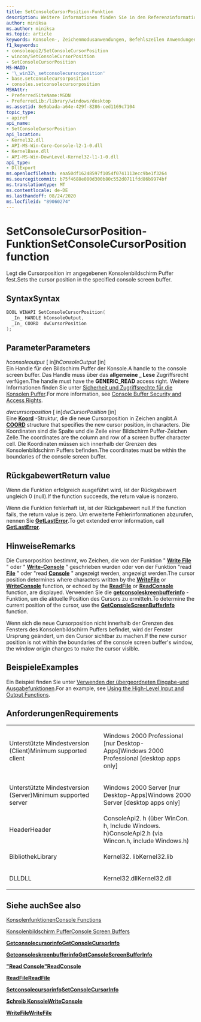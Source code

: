 ```yaml
---
title: SetConsoleCursorPosition-Funktion
description: Weitere Informationen finden Sie in den Referenzinformationen zur SetConsoleCursorPosition-Funktion, mit der die Cursorposition im angegebenen Konsolenbildschirm Puffer festgelegt wird.
author: miniksa
ms.author: miniksa
ms.topic: article
keywords: Konsolen-, Zeichenmodusanwendungen, Befehlszeilen Anwendungen, Terminalanwendungen, Konsolen-API
f1_keywords:
- consoleapi2/SetConsoleCursorPosition
- wincon/SetConsoleCursorPosition
- SetConsoleCursorPosition
MS-HAID:
- '\_win32\_setconsolecursorposition'
- base.setconsolecursorposition
- consoles.setconsolecursorposition
MSHAttr:
- PreferredSiteName:MSDN
- PreferredLib:/library/windows/desktop
ms.assetid: 8e9abada-a64e-429f-8286-ced1169c7104
topic_type:
- apiref
api_name:
- SetConsoleCursorPosition
api_location:
- Kernel32.dll
- API-MS-Win-Core-Console-l2-1-0.dll
- KernelBase.dll
- API-MS-Win-DownLevel-Kernel32-l1-1-0.dll
api_type:
- DllExport
ms.openlocfilehash: eaa50df16248597f1054f0741113ecc9be1f3264
ms.sourcegitcommit: b75f4688e080d300b80c552d0711fdd86b9974bf
ms.translationtype: MT
ms.contentlocale: de-DE
ms.lasthandoff: 08/24/2020
ms.locfileid: "89060274"
---
```

# <a name="setconsolecursorposition-function"></a><span data-ttu-id="0fb9c-104">SetConsoleCursorPosition-Funktion</span><span class="sxs-lookup"><span data-stu-id="0fb9c-104">SetConsoleCursorPosition function</span></span>


<span data-ttu-id="0fb9c-105">Legt die Cursorposition im angegebenen Konsolenbildschirm Puffer fest.</span><span class="sxs-lookup"><span data-stu-id="0fb9c-105">Sets the cursor position in the specified console screen buffer.</span></span>

<a name="syntax"></a><span data-ttu-id="0fb9c-106">Syntax</span><span class="sxs-lookup"><span data-stu-id="0fb9c-106">Syntax</span></span>
------

```C
BOOL WINAPI SetConsoleCursorPosition(
  _In_ HANDLE hConsoleOutput,
  _In_ COORD  dwCursorPosition
);
```

<a name="parameters"></a><span data-ttu-id="0fb9c-107">Parameter</span><span class="sxs-lookup"><span data-stu-id="0fb9c-107">Parameters</span></span>
----------

<span data-ttu-id="0fb9c-108">*hconsoleoutput* \[ in\]</span><span class="sxs-lookup"><span data-stu-id="0fb9c-108">*hConsoleOutput* \[in\]</span></span>  
<span data-ttu-id="0fb9c-109">Ein Handle für den Bildschirm Puffer der Konsole.</span><span class="sxs-lookup"><span data-stu-id="0fb9c-109">A handle to the console screen buffer.</span></span> <span data-ttu-id="0fb9c-110">Das Handle muss über das **allgemeine \_ Lese** Zugriffsrecht verfügen.</span><span class="sxs-lookup"><span data-stu-id="0fb9c-110">The handle must have the **GENERIC\_READ** access right.</span></span> <span data-ttu-id="0fb9c-111">Weitere Informationen finden Sie unter [Sicherheit und Zugriffsrechte für die Konsolen Puffer](console-buffer-security-and-access-rights.md).</span><span class="sxs-lookup"><span data-stu-id="0fb9c-111">For more information, see [Console Buffer Security and Access Rights](console-buffer-security-and-access-rights.md).</span></span>

<span data-ttu-id="0fb9c-112">*dwcurrsorposition* \[ in\]</span><span class="sxs-lookup"><span data-stu-id="0fb9c-112">*dwCursorPosition* \[in\]</span></span>  
<span data-ttu-id="0fb9c-113">Eine [**Koord**](coord-str.md) -Struktur, die die neue Cursorposition in Zeichen angibt.</span><span class="sxs-lookup"><span data-stu-id="0fb9c-113">A [**COORD**](coord-str.md) structure that specifies the new cursor position, in characters.</span></span> <span data-ttu-id="0fb9c-114">Die Koordinaten sind die Spalte und die Zeile einer Bildschirm Puffer-Zeichen Zelle.</span><span class="sxs-lookup"><span data-stu-id="0fb9c-114">The coordinates are the column and row of a screen buffer character cell.</span></span> <span data-ttu-id="0fb9c-115">Die Koordinaten müssen sich innerhalb der Grenzen des Konsolenbildschirm Puffers befinden.</span><span class="sxs-lookup"><span data-stu-id="0fb9c-115">The coordinates must be within the boundaries of the console screen buffer.</span></span>

<a name="return-value"></a><span data-ttu-id="0fb9c-116">Rückgabewert</span><span class="sxs-lookup"><span data-stu-id="0fb9c-116">Return value</span></span>
------------

<span data-ttu-id="0fb9c-117">Wenn die Funktion erfolgreich ausgeführt wird, ist der Rückgabewert ungleich 0 (null).</span><span class="sxs-lookup"><span data-stu-id="0fb9c-117">If the function succeeds, the return value is nonzero.</span></span>

<span data-ttu-id="0fb9c-118">Wenn die Funktion fehlerhaft ist, ist der Rückgabewert null.</span><span class="sxs-lookup"><span data-stu-id="0fb9c-118">If the function fails, the return value is zero.</span></span> <span data-ttu-id="0fb9c-119">Um erweiterte Fehlerinformationen abzurufen, nennen Sie [**GetLastError**](https://msdn.microsoft.com/library/windows/desktop/ms679360).</span><span class="sxs-lookup"><span data-stu-id="0fb9c-119">To get extended error information, call [**GetLastError**](https://msdn.microsoft.com/library/windows/desktop/ms679360).</span></span>

<a name="remarks"></a><span data-ttu-id="0fb9c-120">Hinweise</span><span class="sxs-lookup"><span data-stu-id="0fb9c-120">Remarks</span></span>
-------

<span data-ttu-id="0fb9c-121">Die Cursorposition bestimmt, wo Zeichen, die von der Funktion " [**Write File**](https://msdn.microsoft.com/library/windows/desktop/aa365747) " oder " [**Write-Console**](writeconsole.md) " geschrieben wurden oder von der Funktion "read [**File**](https://msdn.microsoft.com/library/windows/desktop/aa365467) " oder "read [**Console**](readconsole.md) " angezeigt werden, angezeigt werden.</span><span class="sxs-lookup"><span data-stu-id="0fb9c-121">The cursor position determines where characters written by the [**WriteFile**](https://msdn.microsoft.com/library/windows/desktop/aa365747) or [**WriteConsole**](writeconsole.md) function, or echoed by the [**ReadFile**](https://msdn.microsoft.com/library/windows/desktop/aa365467) or [**ReadConsole**](readconsole.md) function, are displayed.</span></span> <span data-ttu-id="0fb9c-122">Verwenden Sie die [**getconsoleskreenbufferinfo**](getconsolescreenbufferinfo.md) -Funktion, um die aktuelle Position des Cursors zu ermitteln.</span><span class="sxs-lookup"><span data-stu-id="0fb9c-122">To determine the current position of the cursor, use the [**GetConsoleScreenBufferInfo**](getconsolescreenbufferinfo.md) function.</span></span>

<span data-ttu-id="0fb9c-123">Wenn sich die neue Cursorposition nicht innerhalb der Grenzen des Fensters des Konsolenbildschirm Puffers befindet, wird der Fenster Ursprung geändert, um den Cursor sichtbar zu machen.</span><span class="sxs-lookup"><span data-stu-id="0fb9c-123">If the new cursor position is not within the boundaries of the console screen buffer's window, the window origin changes to make the cursor visible.</span></span>

<a name="examples"></a><span data-ttu-id="0fb9c-124">Beispiele</span><span class="sxs-lookup"><span data-stu-id="0fb9c-124">Examples</span></span>
--------

<span data-ttu-id="0fb9c-125">Ein Beispiel finden Sie unter [Verwenden der übergeordneten Eingabe-und Ausgabefunktionen](using-the-high-level-input-and-output-functions.md).</span><span class="sxs-lookup"><span data-stu-id="0fb9c-125">For an example, see [Using the High-Level Input and Output Functions](using-the-high-level-input-and-output-functions.md).</span></span>

<a name="requirements"></a><span data-ttu-id="0fb9c-126">Anforderungen</span><span class="sxs-lookup"><span data-stu-id="0fb9c-126">Requirements</span></span>
------------

<table>
<colgroup>
<col width="50%" />
<col width="50%" />
</colgroup>
<tbody>
<tr class="odd">
<td><p><span data-ttu-id="0fb9c-127">Unterstützte Mindestversion (Client)</span><span class="sxs-lookup"><span data-stu-id="0fb9c-127">Minimum supported client</span></span></p></td>
<td><p><span data-ttu-id="0fb9c-128">Windows 2000 Professional [nur Desktop-Apps]</span><span class="sxs-lookup"><span data-stu-id="0fb9c-128">Windows 2000 Professional [desktop apps only]</span></span></p></td>
</tr>
<tr class="even">
<td><p><span data-ttu-id="0fb9c-129">Unterstützte Mindestversion (Server)</span><span class="sxs-lookup"><span data-stu-id="0fb9c-129">Minimum supported server</span></span></p></td>
<td><p><span data-ttu-id="0fb9c-130">Windows 2000 Server [nur Desktop-Apps]</span><span class="sxs-lookup"><span data-stu-id="0fb9c-130">Windows 2000 Server [desktop apps only]</span></span></p></td>
</tr>
<tr class="odd">
<td><p><span data-ttu-id="0fb9c-131">Header</span><span class="sxs-lookup"><span data-stu-id="0fb9c-131">Header</span></span></p></td>
<td><span data-ttu-id="0fb9c-132">ConsoleApi2. h (über WinCon. h, Include Windows. h)</span><span class="sxs-lookup"><span data-stu-id="0fb9c-132">ConsoleApi2.h (via Wincon.h, include Windows.h)</span></span></td>
</tr>
<tr class="even">
<td><p><span data-ttu-id="0fb9c-133">Bibliothek</span><span class="sxs-lookup"><span data-stu-id="0fb9c-133">Library</span></span></p></td>
<td><span data-ttu-id="0fb9c-134">Kernel32. lib</span><span class="sxs-lookup"><span data-stu-id="0fb9c-134">Kernel32.lib</span></span></td>
</tr>
<tr class="odd">
<td><p><span data-ttu-id="0fb9c-135">DLL</span><span class="sxs-lookup"><span data-stu-id="0fb9c-135">DLL</span></span></p></td>
<td><span data-ttu-id="0fb9c-136">Kernel32.dll</span><span class="sxs-lookup"><span data-stu-id="0fb9c-136">Kernel32.dll</span></span></td>
</tr>
<tr class="even">
</tr>
<tr class="odd">
</tr>
<tr class="even">
</tr>
</tbody>
</table>

## <a name="span-idsee_alsospansee-also"></a><span data-ttu-id="0fb9c-137"><span id="see_also"></span>Siehe auch</span><span class="sxs-lookup"><span data-stu-id="0fb9c-137"><span id="see_also"></span>See also</span></span>


[<span data-ttu-id="0fb9c-138">Konsolenfunktionen</span><span class="sxs-lookup"><span data-stu-id="0fb9c-138">Console Functions</span></span>](console-functions.md)

[<span data-ttu-id="0fb9c-139">Konsolenbildschirm Puffer</span><span class="sxs-lookup"><span data-stu-id="0fb9c-139">Console Screen Buffers</span></span>](console-screen-buffers.md)

[<span data-ttu-id="0fb9c-140">**Getconsolecursorinfo**</span><span class="sxs-lookup"><span data-stu-id="0fb9c-140">**GetConsoleCursorInfo**</span></span>](getconsolecursorinfo.md)

[<span data-ttu-id="0fb9c-141">**Getconsoleskreenbufferinfo**</span><span class="sxs-lookup"><span data-stu-id="0fb9c-141">**GetConsoleScreenBufferInfo**</span></span>](getconsolescreenbufferinfo.md)

[<span data-ttu-id="0fb9c-142">**"Read Console"**</span><span class="sxs-lookup"><span data-stu-id="0fb9c-142">**ReadConsole**</span></span>](readconsole.md)

[<span data-ttu-id="0fb9c-143">**ReadFile**</span><span class="sxs-lookup"><span data-stu-id="0fb9c-143">**ReadFile**</span></span>](https://msdn.microsoft.com/library/windows/desktop/aa365467)

[<span data-ttu-id="0fb9c-144">**Setconsolecursorinfo**</span><span class="sxs-lookup"><span data-stu-id="0fb9c-144">**SetConsoleCursorInfo**</span></span>](setconsolecursorinfo.md)

[<span data-ttu-id="0fb9c-145">**Schreib Konsole**</span><span class="sxs-lookup"><span data-stu-id="0fb9c-145">**WriteConsole**</span></span>](writeconsole.md)

[<span data-ttu-id="0fb9c-146">**WriteFile**</span><span class="sxs-lookup"><span data-stu-id="0fb9c-146">**WriteFile**</span></span>](https://msdn.microsoft.com/library/windows/desktop/aa365747)

 

 




